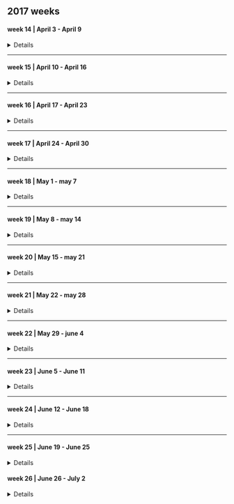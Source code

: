 ## 2017 weeks

#### week 14 | April 3 - April 9

<details>

##### 2017, April 3 --- Monday

|Time | Glucose | Units | Comment|
|-------|------|-------|---------------|
|       |      |       | uneasy sleep  |
| 08:00 | 15.3 | 12 NR |               | 
| 11:00 |      |       |  soup         |
| 13:00 | 23.4 | 14 NR |               |
| 16:24 | 21   | 20 NR |               | 
| 21:00 |      |       | Salade, Rode Biet |
| 22:00 | 18   | 50 TJ |                   |

##### 2017, April 4 --- Tuesday

|Time | Glucose | Units | Comment|
|-------|-------|-------|---------------------|
|       |       |       | good sleep          |
| 08:15 | 9.7   | 10 NR |                     |
| 13:00 | 19.2  | 12 NR |                     |
| 1600  |       |       | bag of crisps/snack |
| 19:47 | 16.2  | 20 NR |                     |
| 22:00 |       | 50 TJ |                     |

##### 2017, April 5 --- Wednesday

|Time | Glucose | Units | Comment|
|-------|------|-------|---------|
| 08:15 | 11.5 | 12 NR |         |
| 13:00 | 18.2 | 14 NR |         |
| 16:00 |      |       | orange big  |
| 18:00 | 22.1 | 20 NR |             |
| 22:00 |      | 50 TJ | snack .. i don't know what |

##### 2017, April 6 --- Thursday

|Time | Glucose | Units | Comment|
|-----|--------|--------|-------------------------------------|
| 08:15 | 15.3 |  12 NR |                                     |
| 10:00 |      |        |  half big orange                    |
| 13:00 | 21   |  14 NR |                                     |
| 15:00 |      |        | granaat appel drink + casave crisps |
| 18:00 | 27.1 |  20 NR |                                     |
| 19:00 |      |        | juice                               |
| 22:00 | 22   |  50 TJ |                                     |

##### 2017, April 7 --- Friday

|Time | Glucose | Units | Comment|
|-----|---------|-------|--------|
| 8:30  | 11.5  | 12 NR |        | 
| 12:00 | 17.5  |  4 NR |        |
| 13:00 | ?     | 12 NR |        |
| 16:00 | 23.7  |  6 NR |               |
| 16:40 | 20 eh |       | early dinner  |
| 22:00 |       | 50 TJ |               | 

##### 2017, April 8 --- Saterday

|Time | Glucose | Units | Comment|
|-----|---------|-------|--------|
| 05:00 |       |       | 's nacht chocolade. (honger) |
| 08:00 | 17.0  | 14 NR |        | 
| 13:00 | 21.0  | 14 NR |        | 
| 15:30 | 21.0  |  6 NR |        |
| 18:00 | 21.0  | 22 NR |        |
| 22:00 |       | 54 TJ |        |

##### 2017, April 9 --- Sunday

|Time | Glucose | Units | Comment|
|-----|---------|-------|--------|
| 08:30 |  12.9 | 14 NR |        |
| 13:00 |  24.0 | 14 NR |        |
| 17:20 |  22.0 | 22 NR |        |
| 22:00 |  20.4 | 50 TJ |        |

</details>




---------------

#### week 15 | April 10 - April 16

<details>

##### 2017, April 10 --- Monday

|Time | Glucose | Units | Comment|
|-----|---------|-------|--------|
| 07:00 |       |       | not feeling ok |
| 08:00 | 12.7  | 14 NR |                |
| 10:00 |       |  6 NR |                |
| 13:00 | 19.7  | 14 NR | feeling OK     |
| 18:00 | 19.3  | 22 NR | feeling OK     |
| 20:00 |       |       | wit bolletje and sap |
| 22:00 |       |  6 NR |                |
| 22:00 |       | 50 TJ |                |


##### 2017, April 11 --- Tuesday

|Time | Glucose | Units | Comment|
|-----|---------|-------|--------|
| 06:00 |         |       | poor sleep  |
| 08:15 | 17.7    | 14 NR |             |
| 12:15 | 22.2    |  6 NR |           |
| 12:45 |         |       | lunch  |
| 13:15 |         | 14 NR |        |
| 15:00 |         |       | sandwhich |
| 17:15 | 27      | 22 NR |        |
| 19:50 | 20.1    |  6 NR |        |
| 22:10 | 16.4    | 50 TJ |        |

##### 2017, April 12 --- Wednesday

|Time | Glucose | Units | Comment|
|-----|---------|-------|--------|
| 08:15 | 9.3  | 14 NR |     |
| 12:20 | 21.7 |  6 NR |     |
| 13:00 |      | 14 NR |     |
| 13:00 |      |       | lunch      |
| 15:45 | 24.2 |  6 NR |            |
| 16:40 |      |       | cup a soup |
| 18:00 | 24   | 22 NR |            |
| 22:00 | 15.1 |  4 NR |            |
| 22:00 |      | 50 TJ |            |

##### 2017, April 13 --- Thursday

|Time | Glucose | Units | Comment|
|-----|---------|-------|--------|
| 08:15 |  14.1 | 16 NR |        |
| 11:45 | 23.9  |  6 NR |        |
| 12:45 | 24.6  | 16 NR |        |
| 14:20 |      |        | orange + 1/5 banana |
| 18:00 | 22.0 |  22 NR |        |
| 19:20 | 22.0 |        |        |
| 22:00 |      |  55 TJ |  per dienstdoende mdl arts |


##### 2017, April 14  --- Friday

|Time | Glucose | Units | Comment|
|-----|---------|-------|--------|
| 06:00 |       |       | poor sleep  |
| 08:15 | 10.0  | 14 NR |             |
| 11:30 | 24.4  |  6 NR |             |
| 18:00 | 22    | 22 NR |             |
| 22:00 | 23    |  6 NR |             |
| 22:00 |       | 55 TJ |             |

##### 2017, April 15 --- Saterday

|Time | Glucose | Units | Comment|
|-----|---------|-------|--------|
| 07:50 | 14.9  | 16 NR |        |
| 12:45 | 19.9  | 18 NR |        |
| 18:00 | 22.2  | 24 NR |        |
| 22:00 |       | 55 TJ |        |

##### 2017, April 16 --- Sunday

|Time | Glucose | Units | Comment|
|-----|---------|-------|--------|
|       |       |          |  slecht geslapen door hoest |
|       |       |          |  taai slijm                 |
| 07:20 |       |          |  hoest drank                |
| 08:20 | 12.6  |  16 NR   |                             |
| 13:00 | 15.1  |  16 NR   |                             |
| 18:35 | 19.2  |  24 NR   |                             |
| 22:00 | 27.3  |  7  NR   | net na sinas appelsap       |
| 22:00 |       |  55 TJ   |                             |

</details>

---------------

#### week 16 | April 17 - April 23

<details>

##### 2017, April 17 --- Monday

|Time | Glucose | Units | Comment|
|-----|---------|-------|--------|
| 03:20 |       |          |  hoest drank   |
| 08:20 | 13.3  |  14 NR   |                |
| 13:20 | 20.2  |  14 NR   |        |
| 17:30 | 25    |   8 NR   | misselijk na opstaan  |
| 18:30 |       |  22 NR   | niet misselijk meer   |
| 22:00 |       |  55 TJ   | voelt redelijk        | 

##### 2017, April 18 --- Tuesday

|Time | Glucose | Units | Comment|
|-----|---------|-------|--------|
| 07:45 | 12.9  | 16 NR |        |
| 12:30 | 23.2  |  4 NR | lunch  |
| 13:30 | 23.2  | 15 NR |        |
| 17:50 | 17    | 24 NR | diner  |
| 22:00 | 19    | 3 NR  |        |
| 22:00 |       | 56 TJ |        |

##### 2017, April 19 --- Wednesday

|Time | Glucose | Units | Comment|
|-------|------|--------|--------|
| 08:00 | 13.3 | 16 NR  |        |
| 12:15 | 19.0 |  4 NR 
| 13:20 |      | 14 NR 
| 18:00 |      | 22 NR  | diner |
| 21:00 |      |        | snack |
| 22:00 |      | 56 TJ  |       |
| 00:30 | 21   |  6 NR  |       |

##### 2017, April 20 --- Thursday

|Time | Glucose | Units | Comment|
|-------|------|--------|--------|
| 07:45 | 11.2  | 16 NR | hungry |
| 12:30 | 19.2  | 18 NR |        |
| 18:00 | 19.4  | 26 NR |        |
| 21:30 | 15.0  | 55 TJ |        |

##### 2017, April 21 --- Friday

|Time | Glucose | Units | Comment|
|-------|------|--------|------------------|
| 03:00 |      |        | hoest drank      |
| 08:15 | 14.9 | 16 NR  |                  |
| 13:00 | 27.  | 18 NR  | net na traplopen |
| 16:00 |      |        | mandarijn        |
| 16:25 | 26   |  8 NR  |                  |
| 19:00 | 19.0 | 26 NR  |                  |
| 22:00 |      | 55 TJ  |                  |

##### 2017, April 22 --- Saterday

|Time | Glucose | Units | Comment|
|-------|------|--------|------------------|
| 07:00 |      |        | good sleep       | 
| 08:00 | 8.5  | 14 NR  |                  |
| 12:45 | 26   | 19 NR  |                  |
| 16:30 | 24   |  8 NR  |                  |
| 18:00 |      | 22 NR  | dinner           |
| 22:00 | 16   |  3 NR  |                  |
| 22:00 |      | 55 TJ  |                  |

##### 2017, April 23 --- Sunday

|Time | Glucose | Units | Comment|
|-------|------|--------|------------------|
| 08:05 | 10.5 | 15 NR  |                  |
| 13:20 | 23   | 20 NR  | niet nuchter     |
| 18:20 | 21   | 26 NR  |                  |
| 22:00 | 20   |  4 NR  |                  |
| 22:00 |      | 55 TJ  |                  |

</details>

---------------

#### week 17 | April 24 - April 30

<details>

##### 2017, April 24 --- Monday

|Time | Glucose | Units | Comment|
|-------|------|--------|------------------|
| 08:00 | 8.5  |  14 NR |            |
| 12:45 | 19.0 |  18 NR |            |  
| 18:00 | 16.4 |  25 NR | diner      |
| 21:00 |      |        | snack      |
| 22:00 | 15.9 |  56 TJ | niet bij gespoten  |

##### 2017, April 25 --- Tuesday

|Time | Glucose | Units | Comment|
|-------|------|--------|------------------|
| 08:30 | 12.3 |  16 NR | wakker sinds 06:30 |
| 12:45 | 17   |  18 NR |                    |
| 17:45 | 16.2 |  26 NR | diner              |
| 19:45 | 16.4 |        |                    |
| 22:00 |      |  58 TJ | niet bij gespoten  |

##### 2017, April 26 --- Wednesday

|Time | Glucose | Units | Comment|
|-------|------|--------|------------------|
| 08:10 | 10.7 |  16 NR |   |
| 13:00 | 16.1 |  18 NR |   |
| 19:10 | 19   |  27 NR | laat diner        |
| 23:00 | --   |  58 TJ | niet bij gespoten |

##### 2017, April 27 --- Thursday

|Time | Glucose | Units | Comment|
|-------|------|--------|------------------|
| 08:20 | 10.9 | 16 NR  | gebroken nachtrust |
| 13:00 | 19.  | 19 NR  |                    |
| 17:15 | 20.  | 14 NR  | na sinasappel      |
| 21:00 |      | 10 NR  | laat diner         |
| 22:00 |      | 58 TJ  | niet bij gespoten  |

##### 2017, April 28 --- Friday

|Time | Glucose | Units | Comment|
|-------|------|--------|-------------------|
| 08:00 | 13.1 | 16 NR  |                   | 
| 13:00 |      | 20 NR  |                   |
| 18:10 | 17.2 | 29 NR  |                   |
| 22:00 | 19.2 | 62 TJ  | niet bij gespoten |
 
##### 2017, April 29 --- Saterday

|Time | Glucose | Units | Comment|
|-------|------|--------|-------------------|
| 08:00 | 10.9 | 18 NR  |                   |
| 13:00 | 19.0 | 20 NR  |                   |
| 18:00 | 20.2 | 29 NR  |                   |
| 22:20 |      | 62 TJ  | niet bij gespoten |

##### 2017, April 30 --- Sunday

|Time | Glucose | Units | Comment|
|-------|------|--------|------------------|
| 08:15 | 13.3 | 20 NR  |  + 2 NR          |
| 12:11 | 17.3 | 20 NR  |                  |
| 19.00 | 29.0 | 29 NR  | net na sap.      |
| 22:20 |      | 62 TJ  |                  |
| 22:20 |      |  4 NR  | wel bijgespoten  |

</details>

---------------

#### week 18 | May 1 - may 7

<details>

##### 2017, May 1 --- Monday

|Time | Glucose | Units | Comment|
|-------|------|--------|------------------|
| 08:15 | 8.8  | 18 NR  |                  |
| 13:30 |      | 20 NR  |                  |
| 18:00 |      | 29 NR  |                  |
| 22:20 | 22   | 62 TJ  | 6 NR bij         | 

##### 2017, May 2 --- Tuesday

|Time | Glucose | Units | Comment|
|-------|------|--------|------------------|
|       |      |        | neuropathic pain |
| 08:15 | 11.3 | 18 NR  |                  |
|       |      |        | rubbed nose, caused nose bleed |
| 12:40 | 21.2 | 20 NR  |                  |
| 18:20 |      | 29 NR  |                  |
| 22:30 | 21   | 62 TJ  | 6 NR bij         |

##### 2017, May 3 --- Wednesday

|Time | Glucose | Units | Comment|
|-------|------|--------|------------------|
| 8:20  | 11.5 | 20 NR  |                  |
| 10:20 |      |        | various eating, but feeling good | 
| 13:00 | 27   | 22 NR  |                  |
| 18:00 |      | 29 NR  |                  |
| 22:30 | 25   | 62 TJ  | 7 NR bij         |

##### 2017, May 4 --- Thursday

|Time | Glucose | Units | Comment|
|-------|------|--------|------------------|
| 08:10 | 10.3 | 18 NR  |                  |
| 12:20 |      | 22 NR  |                  |
| 18:00 | 20.1 | 29 NR  |                  |
| 22:20 | 25.8 | 62 TJ  | 8 NR  bij        |   

##### 2017, May 5 --- Friday

|Time | Glucose | Units | Comment|
|-------|------|--------|------------------|
| 08:10 | 13.3 | 20 NR  |                  |
| 13:10 | 18.3 | 20 NR  |                  |
|       |      |        | koek             |
| 18:10 |      | 31 NR  |                  |
| 22:20 |      | 62 TJ  | 6 NR bij         |

##### 2017, May 6 --- Saterday

|Time | Glucose | Units | Comment|
|-------|------|--------|------------------|
| 08:05 | 13.2 | 20 NR  |                  |
| 13:10 | 20.9 | 20 NR  |          |
| 18:10 |      | 29 NR  |          |
| 22:10 | 24.3 | 62 TJ  | 8 NR bij | 

##### 2017, May 7 --- Sunday

|Time | Glucose | Units | Comment|
|-------|------|--------|------------------|
| 08:00 | 14.3 |  22 NR | slecht geslapen  |
| 13:00 | 18.9 |  20 NR |                  |
| 17:30 | 20.4 |  29 NR |                  |
| 22:20 | 21.4 |  62 TJ | 6 NR bij         | 

</details>

---------------

#### week 19 | May 8 - may 14

<details>

##### 2017, May 8 --- Monday

|Time | Glucose | Units | Comment|
|-------|------|--------|------------------|
| 08:10 | 13.5 |  21 NR |                  |
| 13:40 | 22.1 |  22 NR |                  |
| 18:20 | 28   |  31 NR | net iets gegeten |
| 22:30 | 25.3 |   8 NR | late snack voor meting | 
|       |      |  62 TJ |                        |

##### 2017, May 9 --- Tuesday

|Time | Glucose | Units | Comment|
|-------|------|--------|------------------|
| 08:20 | 16.9 | 22 NR  | all een tijdje wakker |
| 13:00 | 22.2 | 24 NR  |                       |
| 18:00 |      | 29 NR  | niet geslapen sinds 13:00 |
| 23:30 | 21   |  6 NR  | 62 TJ                     |

##### 2017, May 10 --- Wednesday

|Time | Glucose | Units | Comment|
|-------|------|--------|------------------|
| 08:30 | 15.4 | 22 NR  | rechter b.been   |
| 13:50 | 26.2 | 24 NR  | buik (zuid)      |
| 18:10 | 25.5 | 31 NR  |                  |
| 22:10 | 19.7 |  4 NR  | 62 TJ            |

##### 2017, May 11 --- Thursday

|Time | Glucose | Units | Comment|
|-------|------|--------|------------------|
| 08:10 | 11.8 | 20 NR  |                  |
| 13:00 | 21   | 24 NR  |                  |
| 18:00 | 24   | 32 NR  |                  |
| 22:00 | 21   |  6 NR  | 62 TJ            |

##### 2017, May 12 --- Friday

|Time | Glucose | Units | Comment|
|-------|------|--------|------------------|
| 08:20 | 13.1 | 22 NR  |                  |
| 11.10 | 21.3 | 20 NR  |                  |
| 14:00 |      |        |  late lunch      |
| 18:15 | 24.5 | 32 NR  |  niet nuchter    |
| 22:20 | 22.6 |  8 NR  |  62 TJ           |

##### 2017, May 13 --- Saterday

|Time | Glucose | Units | Comment|
|-------|------|--------|-------------------------------|
| 08:10 | 15.1 | 24 NR  |                               |
| 13:00 | 21.2 | 25 NR  |                               |
| 15:00 |      |        | nieuws overlijden familie lid | 
| 18:00 | 29.2 | 32 NR  | na juice                      |
| 22:30 | 24.2 | 10 NR  | 62 TJ                         |

##### 2017, May 14 --- Sunday

|Time | Glucose | Units | Comment|
|-------|------|--------|-------------------------------|
|       |      |        | verjaardag, 60!               |
| 08:10 | 15.2 | 24 NR  |                               |
| 12:00 | 23.5 | 25 NR  |                               |  
| 13:00 |      |        | feest                         |
| 18:00 | 33   | 32 NR  |                               |  
| 22:20 | 22   |  8 NR  | 62 TJ                         |

</details>

---------------

#### week 20 | May 15 - may 21

<details>

##### 2017, May 15 --- Monday

|Time | Glucose | Units | Comment|
|-------|------|--------|---------------------------------|
| 08:10 | 11.7 | 20 NR  |                                 |
| 12:15 | 20.8 | 22 NR  | naar  AMC voor HB en kruisbloed |
| 18:00 | 25   | 32 NR  | terug AMC                       |
| 22:00 | 23   | 10 NR  | 62 TJ                           | 

##### 2017, May 16 --- Tuesday

|Time | Glucose | Units | Comment|
|-------|------|--------|-------------------------------|
| 08:10 | 11.9 | 22 NR  |                               |
| 12:00 | 21   | 24 NR  | naar AMC voor transfusie      |
| 18:00 | 17   | 34 NR  | in AMC  , 2 zakken bloed      |
| 23:00 | 23   | 10 NR  | 62 TJ                         | 

##### 2017, May 17 --- Wednesday

|Time | Glucose | Units | Comment|
|-------|------|--------|-------------------------------|
|       |      |        | AMC gastroscopy |
| 18:00 | 25   | 34 NR  |          |
| 22:00 | 25   | 10 NR  | 62 TJ    | 

##### 2017, May 18 --- Thursday

|Time | Glucose | Units | Comment|
|-------|------|--------|-------------------------------|
| 08:15 | 10.1 | 22 NR  |                    |
| 13.07 | 19.9 | 24 NR  |                    |
| 18:50 | 25.5 | 34 NR  | slaperig na roesje |
| 22:10 |      | 10 NR  | 62 TJ              |

##### 2017, May 19 --- Friday

|Time | Glucose | Units | Comment|
|-------|------|--------|-------------------------------|
| 08:20 | 12.2 | 22 NR  |                               |
| 13:00 | 18.8 | 24 NR  |                     |
| 18:20 | 25.5 | 34 NR  | uur eerder aarbeien |
| 22:10 | 20   |  5 NR  | 62 TJ               |

##### 2017, May 20 --- Saterday

|Time | Glucose | Units | Comment|
|-------|------|--------|-------------------------------|
| 08:00 | 14.2 | 22 NR  |                   |
| 13:00 | 27.5 | 25 NR  | voelt niet lekker |
| 15:20 | 29.5 | 12 NR  |                   |
| 18:00 | 18   | 25 NR  |                   |
| 22:00 | 25.9 | 14 NR  | 62 TJ             |

##### 2017, May 21 --- Sunday

|Time | Glucose | Units | Comment|
|-------|------|--------|-------------------------------|
| 08:10 | 10.2 | 24 NR  |                               |
| 12:55 | 17.4 | 26 NR  |       |
| 18:00 | 16.7 | 34 NR  |       |
| 22:00 | 10.3 | 62 TJ  |       |

</details>

---------------

#### week 21 | May 22 - may 28

<details>

##### 2017, May 22 --- Monday

|Time | Glucose | Units | Comment|
|-------|------|--------|---------------------------------|
| 08:00 | 10.2 | 24 NR  |                           |
| 13:00 | 13.2 | 24 NR  |                           |
| 18:00 |      | 34 NR  |                           |
| 22:00 | 12.4 | 62 NR  | did snack after injection |   

##### 2017, May 23 --- Tuesday

|Time | Glucose | Units | Comment|
|-------|------|--------|---------------------------------|
| 08:10 | 14.0 | 24 NR  |  |
| 13:10 | 18.1 | 26 NR  |  |
| 18:00 | 20.1 | 34 NR  |        |
| 22:00 | 20.1 | 62 TJ  | 14 NR  |

##### 2017, May 24 --- Wednesday

|Time | Glucose | Units | Comment|
|-------|------|--------|---------------------------------|
| 08:10 | 11.  | 24 NR  |    |
| 12:45 | 15.3 | 25 NR  |    | 
| 18:00 | 12.2 | 34 NR  |    |
| 22:20 | 15.2 | 62 TJ  | 4 NR   |

##### 2017, May 25 --- Thursday

|Time | Glucose | Units | Comment|
|-------|------|--------|---------------------------------|
| 07:45 | 10.8 | 24 NR  |                                 |
| 13:00 |      | 24 NR  | just after chocolate            | 
| 18:00 | 15.3 | 34 NR  |       |
| 22:20 | 19.1 | 62 NR  | 4 TJ  |

##### 2017, May 26 --- Friday

|Time | Glucose | Units | Comment|
|-------|------|--------|---------------------------------|
| 08:20 | 11.4 |  24 NR | eerste dag v hitte  |
| 13:00 |      |  24 NR |  |
| 18:50 | 18.1 |  34 NR |  |
| 22:00 | 22   |  62 TJ | 8 NR  |

##### 2017, May 27 --- Saterday

|Time | Glucose | Units | Comment|
|-------|------|--------|---------------------------------|
| 07:30 | 11.0 | 22 NR  |                   | 
| 13:00 | 17.1 | 24 NR  |                   |
|       |      | 34 NR  |                   |
| 23:00 | 23.2 | 62 TJ  | 14 NR             |

##### 2017, May 28 --- Sunday

|Time | Glucose | Units | Comment|
|-------|------|--------|---------------------------------|
| 08:10 | 10.5 | 24 NR  |                |
| 13:00 | 17.6 | 24 NR  |                | 
| 18:00 |      | 34 NR  |                |
| 22:00 | 12.2 | 62 TJ  | 4 NR           |

</details>

---------------

#### week 22 | May 29 - june 4

<details>

##### 2017, May 29 --- Monday

|Time | Glucose | Units | Comment|
|-------|------|--------|---------------------------------|
| 08:00 | 12.6 | 24 NR  |  |
| 12:21 | 17.6 | 24 NR  |  |
| 18:00 |      | 34 NR  | injection noticed tingle in mouth/lip  |
| 22:00 | 23.0 | 62 TJ  | 14 NR                                  |

##### 2017, May 30 --- Tuesday

|Time | Glucose | Units | Comment|
|-------|------|--------|---------------------------------|
| 08:10 | 10.5 |  24 NR |        |
| 13:00 |      |  28 NR |        |
| 18:00 |      |  38 NR |        |
| 22:00 | 20.0 |  62 TJ | 10 NR   net gegeten|

##### 2017, May 31 --- Wednesday

|Time | Glucose | Units | Comment|
|-------|------|--------|---------------------------------|
| 08:10 | 11.0 |  24 NR |   |
| 13:00 | 15.4 |  28 NR |   |
| 18:00 |  --  |  38 NR |   |
| 22:10 | 19.2 |  62 TJ | 10 NR - net gegeten  |

##### 2017, June 1 --- Thursday

|Time | Glucose | Units | Comment|
|-------|------|--------|---------------------------------|
| 08:15 | 11.4 |  24 NR |              |
| 10:00 |      |        | soep en brood met chocolade pasta |
| 13:15 | 23.2 |  28 NR | large lunch  |
| 18:00 | 24.9 |  38 NR | light dinner |
| 22:00 | 17.1 |  62 TJ | 8 NR         |

##### 2017, June 2 --- Friday

|Time | Glucose | Units | Comment|
|-------|------|--------|---------------------------------|
| 08:10 | 10.8 | 24 NR  |         |
| 13:20 | 15.3 | 28 NR  |         |
| 18:45 | 16.8 | 38 NR  |         |
| 22:20 | 15.4 | 62 TJ  | 6 NR    |

##### 2017, June 3 --- Saterday

|Time | Glucose | Units | Comment|
|-------|------|--------|---------------------------------|
| 07:45 | 11.7 |  24 NR |   |
| 14:00 |      |  28 NR |   |
| 17:00 | 23   |  38 NR |   | 
| 22:10 | 22.2 |  62 TJ | 14 NR  |

##### 2017, June 4 --- Sunday

|Time | Glucose | Units | Comment|
|-------|------|--------|---------------------------------|
| 08:20 | 8.8  |  24 NR |   |
| 13:10 | 17.5 |  28 NR |   |
| 18:00 |      |  38 NR |   |
| 22:10 | 20.3 |  62 TJ | 12 NR  | 

</details>

---------------

#### week 23 | June 5 - June 11

<details>

##### 2017, June 5 --- Monday

|Time | Glucose | Units | Comment|
|-------|------|--------|---------------------------------|
| 08:35 | 9.4  | 24 NR  |  good sleep   |
| 11:57 | 14.5 | 28 NR  |               |
| 18:05 | 15.2 | 38 NR  |               |
| 23:00 |      | 62 TJ  | 10 NR , late night sandwhiches |

##### 2017, June 6 --- Tuesday

|Time | Glucose | Units | Comment|
|-------|------|--------|---------------------------------|
| 08:30 | 15.5 |  24 NR |           |
| 12:45 | 19.5 |  30 NR |           |
| 18:00 |      |  38 NR | net ijs   |
| 22:00 | 17.1 |  62 TJ | 14 NR     |

##### 2017, June 7 --- Wednesday

|Time | Glucose | Units | Comment|
|-------|------|--------|---------------------------------|
| 08:00 | 11.7 |  26 NR |         |
| 13:00 |      |  28 NR | AMC     |
| 18:00 |      |  38 NR | AMC     |
| 22:00 | 18.1 |  62 TJ | 15 NR   |

##### 2017, June 8 --- Thursday

|Time | Glucose | Units | Comment|
|-------|------|--------|---------------------------------|
| 08:10 | 11.3 |  26 NR |               |
| 12:30 | 18.9 |  28 NR |               |
| 17:00 |      |        | snack, banaan |
| 19:00 | 28.1 |  38 NR |               |
| 22:20 | 24.9 |  62 TJ | 15 NR         |

##### 2017, June 9 --- Friday

|Time | Glucose | Units | Comment|
|-------|------|--------|---------------------------------|
| 08:10 | 11.2 |  26 NR |                   |
| 13:20 | 22.9 |  28 NR | net na boterham   |
| 17:00 |      |  38 NR | AMC, Ijzer infuus |
| 22:20 |      |  62 TJ | 15 NR             | 

##### 2017, June 10 --- Saterday

|Time | Glucose | Units | Comment|
|-------|------|--------|---------------------------------|
| 08:10 | 10.7 |  26 NR |        |
| 12:30 | 20.1 |  28 NR |        |
| 18:00 | 16.6 |  38 NR |        |
| 22:00 |      |  62 TJ | 15 NR  |

##### 2017, June 11 --- Sunday

|Time | Glucose | Units | Comment|
|-------|------|--------|---------------------------------|
| 07:30 | 10.3 |  26 NR |        |
| 13:00 | 15.0 |  28 NR |        |
| 18:10 | 14.8 |  38 NR |        |
| 22:10 | 12.4 |  62 TJ | 4 NR   |

</details>

---------------

#### week 24 | June 12 - June 18

<details>

##### 2017, June 12 --- Monday

|Time | Glucose | Units | Comment|
|-------|------|--------|---------------------------------|
| 07:30 |  9.9 | 26 NR  |   |
| 12:00 |      | 28 NR  | ready for dentist |
| 19:00 | 15.7 | 38 NR  | diner |
| 22:10 | 17.8 | 62 TJ  | 15 NR  |

##### 2017, June 13 --- Tuesday

|Time | Glucose | Units | Comment|
|-------|------|--------|---------------------------------|
| 08:20 |  9.5 | 26 NR  |  |
| 13:00 | 12.9 | 28 NR  |  |
| 18:00 | 12.7 | 38 NR  |  |
| 22:00 |  9.9 | 62 TJ  | 10 NR  + half orange + 2 sandwich |

##### 2017, June 14 --- Wednesday

|Time | Glucose | Units | Comment|
|-------|------|--------|---------------------------------|
| 08:00 | 10.4 | 26 NR  |   |
| 12:30 | 16.9 | 28 NR  |   |
| 18:25 | 13.1 | 38 NR  |   |
| 22:40 | 14.1 | 62 TJ  | 16 NR + crackers + half orange  |

##### 2017, June 15 --- Thursday

|Time | Glucose | Units | Comment|
|-------|------|--------|---------------------------------|
| 08:10 | 11.2 | 26 NR  |           |
| 08:30 |      |        | bloedneus |
| 12:30 | 11.2 | 28 NR  |           |
| 18:00 | 13.4 | 38 NR  |       |
| 23:00 | 14.9 | 62 TJ  | 14 NR |

##### 2017, June 16 --- Friday

|Time | Glucose | Units | Comment|
|-------|------|--------|---------------------------------|
| 08:00 |  7.9 | 26 NR  |   |
| 13:00 | 14.7 | 28 NR  |   |
| 20:00 | 17.9 | 38 NR  | na softijs  |
| 23:00 | 15.3 | 62 TJ  | 15 NR |

##### 2017, June 17 --- Saterday

|Time | Glucose | Units | Comment|
|-------|------|--------|---------------------------------|
| 08:00 | 9.2  | 26 NR  | cough med na meet resultaat     |
| 13:00 | 17.9 | 28 NR  | net na ijsje |
| 18:00 |      | 38 NR  |              |
| 22:00 | 14.9 | 62 TJ  | 15 NR        |

##### 2017, June 18 --- Sunday

|Time | Glucose | Units | Comment|
|-------|------|--------|---------------------------------|
| 08:00 | 10.4 | 26 NR  |   |
| 11:20 |      | 28 NR  |   |
| 17:45 | 19.7 | 38 NR  |   |
| 22:40 | 12.7 | 60 TJ  | 14 NR |

</details>

---------------

#### week 25 | June 19 - June 25

<details>

##### 2017, June 19 --- Mon

|Time | Glucose | Units | Comment|
|-------|------|--------|---------------------------------|
| 08:00 |  8.2 |  26 NR |       |
| 12:37 | 13.7 |  28 NR |       | 
| 18.25 | 11.3 |  38 NR |       |
| 22:20 | 10.7 |  60 TJ | 10 NR | 

##### 2017, June 20 --- Tue

|Time | Glucose | Units | Comment|
|-------|------|--------|---------------------------------|
| 08:00 |  8.8 |  26 NR |         | 
| 12:30 | 19.7 |  28 NR | pack belvita rond 10:00 |
| 17:10 | 10.4 |  38 NR |         |
| 22:00 |  8.8 |  60 TJ | 8 NR    |

##### 2017, June 21 --- Wed

|Time | Glucose | Units | Comment|
|-------|------|--------|---------------------------------|
| 07:30 |  8.3 |  26 NR |        |
| 12:30 | 12.3 |  28 NR |        | 
| 18.30 | 20   |  38 NR | after cheese cracker |
| 22:00 | 12.  |  60 TJ | 12 NR  |

##### 2017, June 22 --- Thu

|Time | Glucose | Units | Comment|
|-------|------|--------|---------------------------------|
| 08:00 |  7.9 |  28 NR |        |
| 12:30 | 12.4 |  32 NR |        |
| 18.30 | 10.3 |  40 NR |        |
| 22:00 |      |  60 TJ | 10 NR  |

##### 2017, June 23 --- Fri

|Time | Glucose | Units | Comment|
|-------|------|--------|---------------------------------|
| 08:00 |  8.9 |  28 NR |         |
| 12:30 | 13.9 |  32 NR |         |
| 18.00 |      |  40 NR |         |
| 22:00 |      |  60 TJ | 10 NR   |

##### 2017, June 24 --- Sat

|Time | Glucose | Units | Comment|
|-------|------|--------|---------------------------------|
| 08:00 |  8.7 |  28 NR | belvita |
| 12:30 | 17.2 |  32 NR |         | 
| 18.00 |      |  42 NR |         |
| 22:00 | 10.4 |  60 TJ | 4 NR    |

##### 2017, June 25 --- Sun

|Time | Glucose | Units | Comment|
|-------|------|--------|---------------------------------|
| 08:00 |  8.3 |  28 NR |         |
| 12:30 | 12.6 |  32 NR |         |
| 18.00 | 13.9 |  42 NR |         |
| 22:00 | 16.9 |  60 TJ | 16 NR   | 

</details>

#### week 26 | June 26 - July 2

<details>

##### 2017, June 26 --- Mon

|Time | Glucose | Units | Comment|
|-------|------|--------|---------------------------------|
| 08:00 |  8.2 |  28 NR |                                 |
| 13:00 | 12.9 |  32 NR |                                 |
| 18:99 |      |  42 NR |                                 | 
| 22:00 | 13.5 |  60 TJ |   10 NR                         |

##### 2017, June 27 --- Tue

|Time | Glucose | Units | Comment|
|-------|------|--------|---------------------------------|
| 08:00 | 10.0 |  28 NR |                                 |
| 12:00 | 12.9 |  38 NR |                                 | 
| 18:00 | 18.9 |  42 NR |                                 | 
| 22:00 | 21   |  60 TJ |  18 NR                          |

##### 2017, June 28 --- Wed

|Time | Glucose | Units | Comment|
|-------|------|--------|---------------------------------|
| 08:00 |  7.0 |  28 NR |                                 |
| 13:00 | 15.3 |  32 NR |                                 |
| 20:00 | 13.8 |  42 NR |                                 | 
| 23:00 | 15.8 |  60 TJ | 16 NR                           |

##### 2017, June 29 --- Thu

|Time | Glucose | Units | Comment|
|-------|------|--------|---------------------------------|
| 08:10 | 10.5 |  28 NR |  had juice earlier              |
| 13:00 | 13.8 |  32 NR |                                 |
| 18:00 |      |  42 NR |                                 |
| 23:00 | 16.6 |  62 TJ |  16 NR                          |

##### 2017, June 30 --- Fri
 
|Time | Glucose | Units | Comment| 
|-------|------|--------|---------------------------------|
| 08:10 |  9.0 |  26 NR |                                 |
| 12:00 | 12.5 |  32 NR |                                 |
| 18:00 |      |  42 NR |                                 |
| 22:15 | 21   |  60 TJ | 18 NR                           |

##### 2017, July 1 --- Sat

|Time | Glucose | Units | Comment|
|-------|------|--------|---------------------------------|
| 08:00 | ?    |      ? | forgot injection                |
| 11:00 |  19  |  28 NR |                                 |
| 14:00 |  15  |  32 NR |                                 |
| 10:00 | 14.9 |  42 NR |                                 |
| 23:00 | 14.9 |  60 TJ |  14 NR                          |

##### 2017, July 2 --- Sun

|Time | Glucose | Units | Comment|
|-------|------|--------|---------------------------------|
| 08:00 |  9.2 |  28 NR |                                 |
| 11:00 | 13.5 |  32 NR |                                 |
| 17:45 | 14.7 |  42 NR |                                 |
| 22:00 | 17.3 |  60 TJ | 18 NR                           |

</details>

